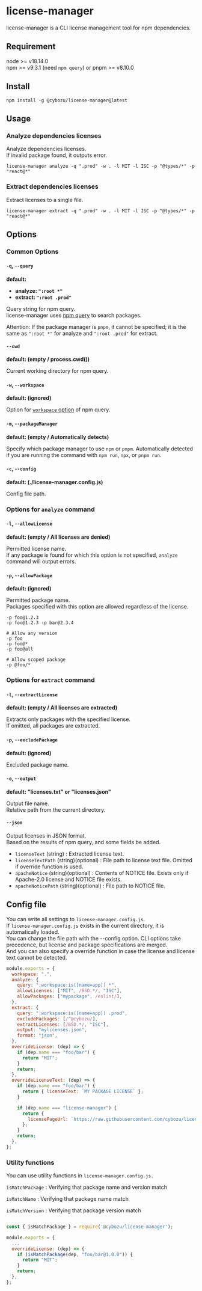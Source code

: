 # license-manager

license-manager is a CLI license management tool for npm dependencies.

## Requirement

node >= v18.14.0  
npm >= v9.3.1 (need `npm query`) or pnpm >= v8.10.0

## Install

```
npm install -g @cybozu/license-manager@latest
```

## Usage

### Analyze dependencies licenses

Analyze dependencies licenses.  
If invalid package found, it outputs error.

```
license-manager analyze -q ".prod" -w . -l MIT -l ISC -p "@types/*" -p "react@*"
```

### Extract dependencies licenses

Extract licenses to a single file.

```
license-manager extract -q ".prod" -w . -l MIT -l ISC -p "@types/*" -p "react@*"
```

## Options

### Common Options

#### `-q`, `--query`

**default:**

- **analyze: `":root *"`**
- **extract: `":root .prod"`**

Query string for npm query.  
license-manager uses [npm query](https://docs.npmjs.com/cli/v8/commands/npm-query) to search packages.

Attention: If the package manager is `pnpm`, it cannot be specified; it is the same as `":root *"` for analyze and `":root .prod"` for extract.

#### `--cwd`

**default: (empty / process.cwd())**

Current working directory for npm query.

#### `-w`, `--workspace`

**default: (ignored)**

Option for [`workspace` option](https://docs.npmjs.com/cli/v8/commands/npm-query#workspace) of npm query.

#### `-m`, `--packageManager`

**default: (empty / Automatically detects)**

Specify which package manager to use `npm` or `pnpm`.
Automatically detected if you are running the command with `npm run`, `npx`, or `pnpm run`.

#### `-c`, `--config`

**default: (./license-manager.config.js)**

Config file path.

### Options for `analyze` command

#### `-l`, `--allowLicense`

**default: (empty / All licenses are denied)**

Permitted license name.  
If any package is found for which this option is not specified, `analyze` command will output errors.

#### `-p`, `--allowPackage`

**default: (ignored)**

Permitted package name.  
Packages specified with this option are allowed regardless of the license.

```
-p foo@1.2.3
-p foo@1.2.3 -p bar@2.3.4

# Allow any version
-p foo
-p foo@*
-p foo@all

# Allow scoped package
-p @foo/*
```

### Options for `extract` command

#### `-l`, `--extractLicense`

**default: (empty / All licenses are extracted)**

Extracts only packages with the specified license.  
If omitted, all packages are extracted.

#### `-p`, `--excludePackage`

**default: (ignored)**

Excluded package name.

#### `-o`, `--output`

**default: "licenses.txt" or "licenses.json"**

Output file name.  
Relative path from the current directory.

#### `--json`

Output licenses in JSON format.  
Based on the results of npm query, and some fields be added.

- `licenseText` (string) : Extracted license text.
- `licenseTextPath` (string)(optional) : File path to license text file. Omitted if override function is used.
- `apacheNotice` (string)(optional) : Contents of NOTICE file. Exists only if Apache-2.0 license and NOTICE file exists.
- `apacheNoticePath` (string)(optional) : File path to NOTICE file.

## Config file

You can write all settings to `license-manager.config.js`.  
If `license-manager.config.js` exists in the current directory, it is automatically loaded.  
You can change the file path with the --config option.
CLI options take precedence, but license and package specifications are merged.  
And you can also specify a override function in case the license and license text cannot be detected.

```js
module.exports = {
  workspace: ".",
  analyze: {
    query: ":workspace:is([name=app]) *",
    allowLicenses: ["MIT", /BSD.*/, "ISC"],
    allowPackages: ["mypackage", /eslint/],
  },
  extract: {
    query: ":workspace:is([name=app]) .prod",
    excludePackages: [/^@cybozu/],
    extractLicenses: [/BSD.*/, "ISC"],
    output: "mylicenses.json",
    format: "json",
  },
  overrideLicense: (dep) => {
    if (dep.name === "foo/bar") {
      return "MIT";
    }
    return;
  },
  overrideLicenseText: (dep) => {
    if (dep.name === "foo/bar") {
      return { licenseText: `MY PACKAGE LICENSE` };
    }

    if (dep.name === "license-manager") {
      return {
        licensePageUrl: `https://raw.githubusercontent.com/cybozu/license-manager/v${dep.version}/LICENSE`,
      };
    }
    return;
  },
};
```

### Utility functions

You can use utility functions in `license-manager.config.js.`

`isMatchPackage` : Verifying that package name and version match

`isMatchName` : Verifying that package name match

`isMatchVersion` : Verifying that package version match

```js

const { isMatchPackage } = require('@cybozu/license-manager');

module.exports = {
  ...
  overrideLicense: (dep) => {
    if (isMatchPackage(dep, "foo/bar@1.0.0")) {
      return "MIT";
    }
    return;
  },
};
```
